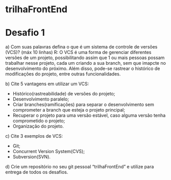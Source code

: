 # trilhaFrontEnd

# Desafio 1

a) Com suas palavras defina o que é um sistema de controle de versões (VCS)? (máx 10 linhas) 
R: O VCS é uma forma de gerenciar diferentes versões de um projeto, possibilitando assim que 1 ou mais pessoas possam trabalhar nesse projeto, cada um criando a sua branch, sem que imapcte no desenvolvimento do próximo. Além disso, pode-se rastrear o histórico de modificações do projeto, entre outras funcionalidades.
 
b) Cite 5 vantagens em utilizar um VCS: 
 - Histórico(rastreabilidade) de versões do projeto;
 - Desenvolvimento paralelo;
 - Criar branches(ramificações) para separar o desenvolvimento sem comprometer a branch que esteja o projeto principal;
 - Recuperar o projeto para uma versão estável, caso alguma versão tenha comprometido o projeto;
 - Organização do projeto.

c) Cite 3 exemplos de VCS: 
- Git;
- Concurrent Version System(CVS);
- Subversion(SVN).

d) Crie um repositório no seu git pessoal “trilhaFrontEnd” e utilize para entrega de todos os desafios.
